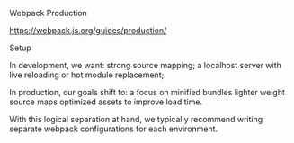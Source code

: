 Webpack Production

https://webpack.js.org/guides/production/

Setup

In development, we want:
strong source mapping;
a localhost server with live reloading or hot module replacement;

In production, our goals shift to:
a focus on minified bundles
lighter weight source maps
optimized assets to improve load time. 

With this logical separation at hand, we typically recommend writing separate webpack configurations for each environment.
